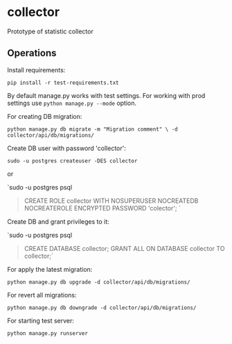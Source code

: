 collector
=========

Prototype of statistic collector

Operations
----------


Install requirements:

`pip install -r test-requirements.txt`

By default manage.py works with test settings.
For working with prod settings use `python manage.py --mode` option.

For creating DB migration:

`python manage.py db migrate -m "Migration comment" \
-d collector/api/db/migrations/`

Create DB user with password 'collector':

`sudo -u postgres createuser -DES collector`

or

`sudo -u postgres psql
> CREATE ROLE collector WITH NOSUPERUSER NOCREATEDB NOCREATEROLE ENCRYPTED PASSWORD 'colector';
`

Create DB and grant privileges to it:

`sudo -u postgres psql
> CREATE DATABASE collector;
> GRANT ALL ON DATABASE collector TO collector;`

For apply the latest migration:

`python manage.py db upgrade -d collector/api/db/migrations/`

For revert all migrations:

`python manage.py db downgrade -d collector/api/db/migrations/`

For starting test server:

`python manage.py runserver`
